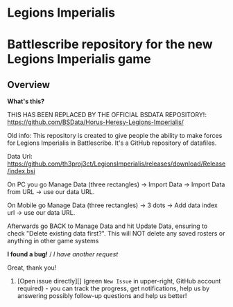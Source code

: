 # Legions Imperialis
Battlescribe repository for the new Legions Imperialis game
===========================
## Overview ##
[Overview]: #overview

__What's this?__

THIS HAS BEEN REPLACED BY THE OFFICIAL BSDATA REPOSITORY!:
https://github.com/BSData/Horus-Heresy-Legions-Imperialis/





Old info:
This repository is created to give people the ability to make forces for Legions Imperialis in Battlescribe. It's a GitHub repository of datafiles. 

Data Url:
https://github.com/th3proj3ct/LegionsImperialis/releases/download/Release/index.bsi

On PC you go Manage Data (three rectangles) -> Import Data -> Import Data from URL -> use our data URL.

On Mobile go Manage Data (three rectangles) -> 3 dots -> Add data index url -> use our data URL.

Afterwards go BACK to Manage Data and hit Update Data, ensuring to check "Delete existing data first?".  This will NOT delete any saved rosters or anything in other game systems


__I found a bug!__ / *I have another request*

Great, thank you!

1. [Open issue directly][] (green `New Issue` in upper-right, GitHub account required) - you can track the progress, get notifications, help us by answering possibly follow-up questions and help us better!
